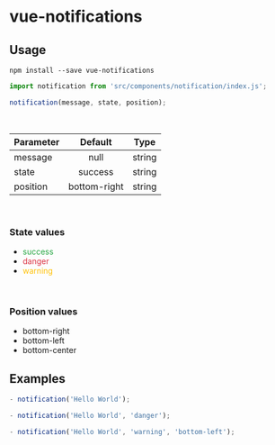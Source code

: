 # vue-notifications

## Usage

```
npm install --save vue-notifications
```

```js
import notification from 'src/components/notification/index.js';

notification(message, state, position);
```
<br>

| Parameter    | Default         | Type   |
| :---         | :----:          | :----: |
| message      | null            | string | 
| state        | success         | string |
| position     | bottom-right    | string |

<br>

### State values
* <span style="color: #28a745 "> success </span>
* <span style="color: #dc3545"> danger </span>
* <span style="color: #ffc107"> warning </span>

<br>

### Position values
- bottom-right
- bottom-left
- bottom-center

## Examples

```js
- notification('Hello World');

- notification('Hello World', 'danger');

- notification('Hello World', 'warning', 'bottom-left');
```

